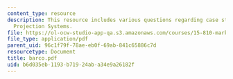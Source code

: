 ```yaml
---
content_type: resource
description: This resource includes various questions regarding case study of Barco
  Projection Systems.
file: https://ol-ocw-studio-app-qa.s3.amazonaws.com/courses/15-810-marketing-management-fall-2004/b6d035eb1193b71924aba34e9a26182f_barco.pdf
file_type: application/pdf
parent_uid: 96c1f79f-78ae-eb0f-69ab-841c65886c7d
resourcetype: Document
title: barco.pdf
uid: b6d035eb-1193-b719-24ab-a34e9a26182f
---
```

